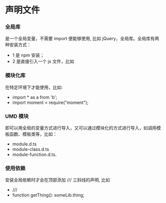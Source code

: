 # 声明文件

### 全局库
是一个全局变量，不需要 import 便能够使用, 比如 jQuery，全局库。全局库有两种安装方式：
* 1 是 npm 安装；
* 2 是直接引入一个 js 文件，比如 <script src="http://a.great.cdn.for/someLib.js"></script>


### 模块化库
在特定环境下才能使用，比如:
* import * as a from 'b';
* import moment = require("moment");

### UMD 模块
即可以用全局的变量方式进行导入，又可以通过模块化的方式进行导入，如调用模板函数、模板类等，比如：
* module.d.ts
* module-class.d.ts 
* module-function.d.ts.


### 使用依赖
安装全局依赖时才会在顶部添加 /// 三斜线的声明, 比如
* /// <reference types="someLib" />
* function getThing(): someLib.thing;
